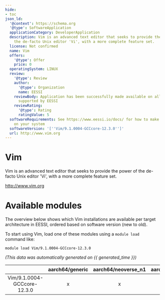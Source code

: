 ```yaml
---
hide:
- toc
json_ld:
  '@context': https://schema.org
  '@type': SoftwareApplication
  applicationCategory: DeveloperApplication
  description: Vim is an advanced text editor that seeks to provide the power  of
    the de-facto Unix editor 'Vi', with a more complete feature set.
  license: Not confirmed
  name: Vim
  offers:
    '@type': Offer
    price: 0
  operatingSystem: LINUX
  review:
    '@type': Review
    author:
      '@type': Organization
      name: EESSI
    reviewBody: Application has been successfully made available on all architectures
      supported by EESSI
    reviewRating:
      '@type': Rating
      ratingValue: 5
  softwareRequirements: See https://www.eessi.io/docs/ for how to make EESSI available
    on your system
  softwareVersion: '[''Vim/9.1.0004-GCCcore-12.3.0'']'
  url: http://www.vim.org
---
```


Vim
===


Vim is an advanced text editor that seeks to provide the power  of the de-facto Unix editor 'Vi', with a more complete feature set.

http://www.vim.org
# Available modules


The overview below shows which Vim installations are available per target architecture in EESSI, ordered based on software version (new to old).

To start using Vim, load one of these modules using a `module load` command like:

```shell
module load Vim/9.1.0004-GCCcore-12.3.0
```

*(This data was automatically generated on {{ generated_time }})*  

| |aarch64/generic|aarch64/neoverse_n1|aarch64/neoverse_v1|aarch64/nvidia|x86_64/generic|x86_64/amd/zen2|x86_64/amd/zen3|x86_64/amd/zen4|x86_64/intel/haswell|x86_64/intel/sapphirerapids|x86_64/intel/skylake_avx512|
| :---: | :---: | :---: | :---: | :---: | :---: | :---: | :---: | :---: | :---: | :---: | :---: |
|Vim/9.1.0004-GCCcore-12.3.0|x|x|x|-|x|x|x|x|x|x|x|
